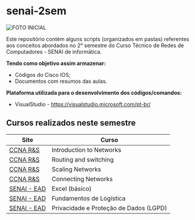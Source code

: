 # senai-2sem

![FOTO INICIAL](https://informatica.sp.senai.br/GaleriaImagens/ImageViewer.ashx?Url=55989)

Este repositório contém alguns scripts (organizados em pastas) referentes aos conceitos abordados no 2° semestre do Curso Técnico de Redes de Computadores - SENAI de informática.

**Tendo como objetivo assim armazenar:**

* Códigos do Cisco IOS;
* Documentos com resumos das aulas.

**Plataforma utilizada para o desenvolvimento dos códigos/comandos:**

* VisualStudio - https://visualstudio.microsoft.com/pt-br/

## Cursos realizados neste semestre

Site | Curso
---- | -----
[CCNA R&S](https://www.netacad.com/) | Introduction to Networks
[CCNA R&S](https://www.netacad.com/) | Routing and switching
[CCNA R&S](https://www.netacad.com/) | Scaling Networks
[CCNA R&S](https://www.netacad.com/) | Connecting Networks
[SENAI - EAD](https://ead.sp.senai.br/) | Excel (básico)
[SENAI - EAD](https://ead.sp.senai.br/) | Fundamentos de Logística
[SENAI - EAD](https://ead.sp.senai.br/) | Privacidade e Proteção de Dados (LGPD)
